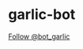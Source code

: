 # garlic-bot
<a href="https://twitter.com/bot_garlic?ref_src=twsrc%5Etfw" class="twitter-follow-button" data-show-count="false">Follow @bot_garlic</a><script async src="https://platform.twitter.com/widgets.js" charset="utf-8"></script>
